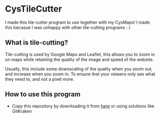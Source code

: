 # CysTileCutter
I made this tile-cutter program to use together with my CysMaps! I made this becasue I was unhappy with other tile-cutting programs : )

## What is tile-cutting?
Tile-cutting is used by Google Maps and Leaflet, this allows you to zoom in on maps while retaining the quality of the image and speed of the website.

Usually, this include some downscaling of the quality when you zoom out, and increase when you zoom in. To ensure that your viewers only see what they need to, and not a pixel more.

## How to use this program
- Copy this repository by downloading it from [here]() or using solutions like GitKraken
